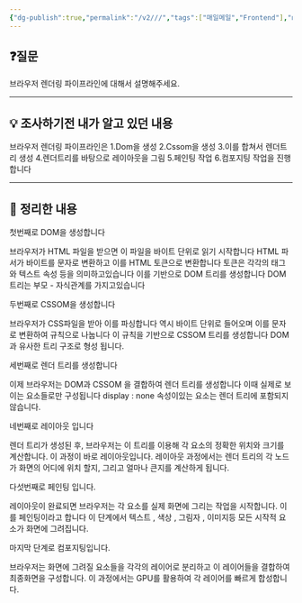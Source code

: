 ```yaml
---
{"dg-publish":true,"permalink":"/v2///","tags":["매일메일","Frontend"],"noteIcon":""}
---
```


## ❓질문

브라우저 렌더링 파이프라인에 대해서 설명해주세요.

---
## 💡 조사하기전 내가 알고 있던 내용

브라우저 렌더링 파이프라인은
1.Dom을 생성
2.Cssom을 생성
3.이를 합쳐서 렌더트리 생성
4.렌더트리를 바탕으로 레이아웃을 그림
5.페인팅 작업
6.컴포지팅 작업을 진행합니다

---
## 🏫 정리한 내용

첫번째로 DOM을 생성합니다 

브라우저가 HTML 파일을 받으면 이 파일을 바이트 단위로 읽기 시작합니다 HTML 파서가 바이트를 문자로 변환하고 이를 HTML 토큰으로 변환합니다 토큰은 각각의 태그와 텍스트 속성 등을 의미하고있습니다 이를 기반으로 DOM 트리를 생성합니다 
DOM트리는 부모 - 자식관계를 가지고있습니다

두번째로 CSSOM을 생성합니다

브라우저가 CSS파일을 받아 이를 파싱합니다 역시 바이트 단위로 들어오며 이를 문자로 변환하여 규칙으로 나눕니다 이 규칙을 기반으로 CSSOM 트리를 생성합니다 DOM과 유사한 트리 구조로 형성 됩니다.

세번째로 렌더 트리를 생성합니다

이제 브라우저는 DOM과 CSSOM 을 결합하여 렌더 트리를 생성합니다 이때 실제로 보이는 요소들로만 구성됩니다 display : none 속성이있는 요소는 렌더 트리에 포함되지않습니다.

네번째로 레이아웃 입니다

렌더 트리가 생성된 후, 브라우저는 이 트리를 이용해 각 요소의 정확한 위치와 크기를 계산합니다. 이 과정이 바로 레이아웃입니다. 레이아웃 과정에서는 렌더 트리의 각 노드가 화면의 어디에 위치 할지, 그리고 얼마나 큰지를 계산하게 됩니다.

다섯번째로 페인팅 입니다.

레이아웃이 완료되면 브라우저는 각 요소를 실제 화면에 그리는 작업을 시작합니다. 이를 페인팅이라고 합니다 이 단계에서 텍스트 , 색상 , 그림자 , 이미지등 모든 시작적 요소가 화면에 그려집니다.

마지막 단계로 컴포지팅입니다. 

브라우저는 화면에 그려질 요소들을 각각의 레이어로 분리하고 이 레이어들을 결합하여 최종화면을 구성합니다. 이 과정에서는 GPU를 활용하여 각 레이어를 빠르게 합성합니다.